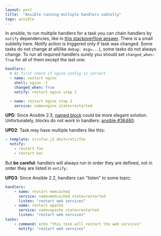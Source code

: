 ```yaml
---
layout: post
title:  "Ansible running multiple handlers subtelty"
tags: ansible
---
```


In ansible, to run multiple handlers for a task you can chain handlers by `notify` dependencies, like in [this stackoverflow answer](http://stackoverflow.com/a/31618968/890863). There is a small subtelty here. Notify action is triggered only if task was changed. Some tasks do not change at all(like `debug: msg=...`), some tasks do not always change. To run all required handlers surely you should set `changed_when: True` for all of them except the last one:

```yaml
handlers:
  # At first check if nginx config is correct
  - name: restart nginx
    shell: nginx -t
    changed_when: True
    notify: restart nginx step 2

  - name: restart nginx step 2
    service: name=nginx state=restarted
```

**UPD**: Since Ansible 2.3, [named block](http://docs.ansible.com/ansible/latest/playbooks_blocks.html) could be more elegant solution. Unfortunately, blocks do not work in handlers: [ansible #36480](https://github.com/ansible/ansible/issues/36480).

**UPD2**: Task may have multiple handlers like this:

```yaml
- template: src=foo.j2 dest=/etc/foo
  notify:
    - restart foo
    - restart bar
```

But **be careful**: handlers will always run in order they are defined, not in order they are listed in `notify:`

**UPD3**: Since Ansible 2.2, handlers can "listen" to some topic:

```yaml
handlers:
    - name: restart memcached
      service: name=memcached state=restarted
      listen: "restart web services"
    - name: restart apache
      service: name=apache state=restarted
      listen: "restart web services"
tasks:
    - command: echo "this task will restart the web services"
      notify: "restart web services"
```
